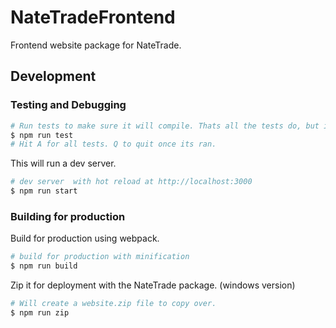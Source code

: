 # NateTradeFrontend
Frontend website package for NateTrade.

## Development

### Testing and Debugging

``` bash
# Run tests to make sure it will compile. Thats all the tests do, but its an easy way to check project-wide.
$ npm run test
# Hit A for all tests. Q to quit once its ran.
```

This will run a dev server. 

``` bash
# dev server  with hot reload at http://localhost:3000
$ npm run start
```

### Building for production

Build for production using webpack.

```bash
# build for production with minification
$ npm run build
```

Zip it for deployment with the NateTrade package. (windows version)

```bash
# Will create a website.zip file to copy over.
$ npm run zip
```